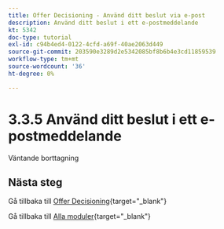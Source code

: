 ```yaml
---
title: Offer Decisioning - Använd ditt beslut via e-post
description: Använd ditt beslut i ett e-postmeddelande
kt: 5342
doc-type: tutorial
exl-id: c94b4ed4-0122-4cfd-a69f-40ae2063d449
source-git-commit: 203590e3289d2e5342085bf8b6b4e3cd11859539
workflow-type: tm+mt
source-wordcount: '36'
ht-degree: 0%

---
```


# 3.3.5 Använd ditt beslut i ett e-postmeddelande

Väntande borttagning

## Nästa steg

Gå tillbaka till [Offer Decisioning](offer-decisioning.md){target="_blank"}

Gå tillbaka till [Alla moduler](./../../../../overview.md){target="_blank"}
